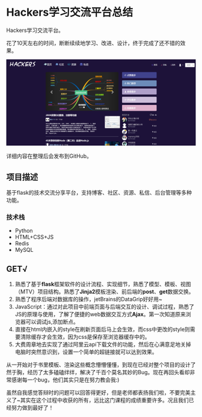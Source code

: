 # Hackers学习交流平台总结


Hackers学习交流平台。

<!--more-->

花了10天左右的时间，断断续续地学习、改进、设计，终于完成了还不错的效果。

![index](hackers.png)

详细内容在整理后会发布到GitHub。

## 项目描述

基于flask的技术交流分享平台，支持博客、社区、资源、私信、后台管理等多种功能。

### 技术栈

- Python
- HTML+CSS+JS
- Redis
- MySQL

## GET√

1. 熟悉了基于**flask**框架软件的设计流程、实现细节，熟悉了模型、模板、视图（MTV）项目结构。熟悉了**Jinja2**模板渲染、前后端的**post**、**get**数据交换。
2. 熟悉了程序后端对数据库的操作，jetBrains的DataGrip好好用~
3. JavaScript：通过对此项目中前端页面与后端交互的设计、调试过程，熟悉了JS的原理与使用，了解了便捷的web数据交互方式**Ajax**。第一次知道原来浏览器可以调试js,添加断点。
4. 直接在html内嵌入的style在刷新页面后马上会生效，而css中更改的style则需要清除缓存才会生效，因为css是保存至浏览器缓存中的。
5. 大费周章地去实现了通过阿里云api下载文件的功能，然后在心满意足地关掉电脑时突然意识到，设置一个简单的超链接就可以达到效果。

从一开始对于书里模板、渲染这些概念懵懵懂懂，到现在已经对整个项目的设计了然于胸，经历了太多磕磕绊绊，解决了千百个莫名其妙的Bug。现在再回头看却非常感谢每一个bug，他们其实只是在努力教会我:)

虽然自我感觉答辩时的问题可以回答得更好，但是老师都表扬我们啦，不要完美主义了~其实在这个过程中收获的所有，远比这门课程的成绩重要许多。况且我们已经努力做到最好了！


